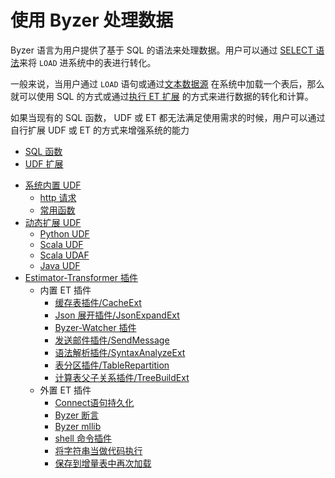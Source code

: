 # 使用 Byzer 处理数据

Byzer 语言为用户提供了基于 SQL 的语法来处理数据。用户可以通过 [SELECT 语法](/byzer-lang/zh-cn/grammar/select.md)来将 `LOAD` 进系统中的表进行转化。

一般来说，当用户通过 `LOAD` 语句或通过[文本数据源](/byzer-lang/zh-cn/datasource/file/file.md) 在系统中加载一个表后，那么就可以使用 SQL 的方式或通过[执行 ET 扩展](/byzer-lang/zh-cn/extension/et/README.md) 的方式来进行数据的转化和计算。

如果当现有的 SQL 函数， UDF 或 ET 都无法满足使用需求的时候，用户可以通过自行扩展 UDF 或 ET 的方式来增强系统的能力


- [SQL 函数](/byzer-lang/zh-cn/transform/sql_func/README.md)
- [UDF 扩展](/byzer-lang/zh-cn/transform/udf/README.md)
* [系统内置 UDF](/byzer-lang/zh-cn/transform/udf/built_in_udf/README.md)
    * [http 请求](/byzer-lang/zh-cn/transform/udf/built_in_udf/http.md)
    * [常用函数](/byzer-lang/zh-cn/transform/udf/built_in_udf/udf_funcs.md)
* [动态扩展 UDF](/byzer-lang/zh-cn/transform/udf/extend_udf/README.md)
    * [Python UDF](/byzer-lang/zh-cn/transform/udf/extend_udf/python_udf.md)
    * [Scala UDF](/byzer-lang/zh-cn/transform/udf/extend_udf/scala_udf.md)
    * [Scala UDAF](/byzer-lang/zh-cn/transform/udf/extend_udf/scala_udaf.md)
    * [Java UDF](/byzer-lang/zh-cn/transform/udf/extend_udf/java_udf.md)  
* [Estimator-Transformer 插件](/byzer-lang/zh-cn/extension/et/README.md)
    * 内置 ET 插件
        * [缓存表插件/CacheExt](/byzer-lang/zh-cn/extension/et/CacheExt.md)
        * [Json 展开插件/JsonExpandExt](/byzer-lang/zh-cn/extension/et/JsonExpandExt.md)
        * [Byzer-Watcher 插件](/byzer-lang/zh-cn/extension/et/byzer-watcher.md)
        * [发送邮件插件/SendMessage](/byzer-lang/zh-cn/extension/et/SendMessage.md)
        * [语法解析插件/SyntaxAnalyzeExt](/byzer-lang/zh-cn/extension/et/SyntaxAnalyzeExt.md)
        * [表分区插件/TableRepartition](/byzer-lang/zh-cn/extension/et/TableRepartition.md)
        * [计算表父子关系插件/TreeBuildExt](/byzer-lang/zh-cn/extension/et/TreeBuildExt.md)
    * 外置 ET 插件
        * [Connect语句持久化](/byzer-lang/zh-cn/extension/et/external/connect-persist.md)
        * [Byzer 断言](/byzer-lang/zh-cn/extension/et/external/mlsql-assert.md)
        * [Byzer mllib](/byzer-lang/zh-cn/extension/et/external/mlsql-mllib.md)
        * [shell 命令插件](/byzer-lang/zh-cn/extension/et/external/mlsql-shell.md)
        * [将字符串当做代码执行](/byzer-lang/zh-cn/extension/et/external/run-script.md)
        * [保存到增量表中再次加载](/byzer-lang/zh-cn/extension/et/external/save-then-load.md)